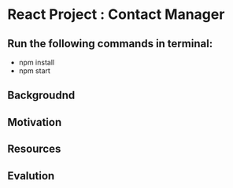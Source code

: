 # React Project : Contact Manager
## Run the following commands in terminal: <br>
- npm install <br>
- npm start 

## Backgroudnd
## Motivation
## Resources 
## Evalution
